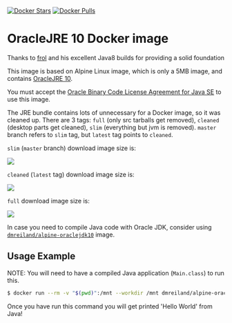 [![Docker Stars](https://img.shields.io/docker/stars/dmreiland/alpine-oraclejre10.svg?style=flat-square)](https://hub.docker.com/r/dmreiland/alpine-oraclejre10/)
[![Docker Pulls](https://img.shields.io/docker/pulls/dmreiland/alpine-oraclejre10.svg?style=flat-square)](https://hub.docker.com/r/dmreiland/alpine-oraclejre10/)


OracleJRE 10 Docker image
========================

Thanks to [frol](https://github.com/frol/docker-alpine-oraclejdk8) and his excellent Java8 builds for providing a solid foundation

This image is based on Alpine Linux image, which is only a 5MB image, and contains
[OracleJRE 10](http://www.oracle.com/technetwork/java/javase/overview/index.html).

You must accept the
[Oracle Binary Code License Agreement for Java SE](http://www.oracle.com/technetwork/java/javase/terms/license/index.html)
to use this image.

The JRE bundle contains lots of unnecessary for a Docker image, so it was cleaned up. There are 3
tags: `full` (only src tarballs get removed), `cleaned` (desktop parts get cleaned), `slim`
(everything but jvm is removed). `master` branch refers to `slim` tag, but `latest`
tag points to `cleaned`.

`slim` (`master` branch) download image size is:

[![](https://images.microbadger.com/badges/image/dmreiland/alpine-oraclejre10:slim.svg)](http://microbadger.com/images/dmreiland/alpine-oraclejre10:slim "Get your own image badge on microbadger.com")

`cleaned` (`latest` tag) download image size is:

[![](https://images.microbadger.com/badges/image/dmreiland/alpine-oraclejre10:cleaned.svg)](http://microbadger.com/images/dmreiland/alpine-oraclejre10:cleaned "Get your own image badge on microbadger.com")

`full` download image size is:

[![](https://images.microbadger.com/badges/image/dmreiland/alpine-oraclejre10:full.svg)](http://microbadger.com/images/dmreiland/alpine-oraclejre10:full "Get your own image badge on microbadger.com")


In case you need to compile Java code with Oracle JDK, consider using
[`dmreiland/alpine-oraclejdk10`](https://github.com/dmreiland/docker-alpine-oraclejdk10)
image.


Usage Example
-------------

NOTE: You will need to have a compiled Java application (`Main.class`) to run this.

```bash
$ docker run --rm -v "$(pwd)":/mnt --workdir /mnt dmreiland/alpine-oraclejre10:slim java Main
```

Once you have run this command you will get printed 'Hello World' from Java!
